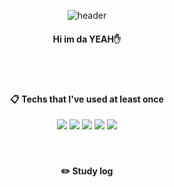 <div align="center"> 
  
![header](https://capsule-render.vercel.app/api?type=Rounded&color=F7F2E0&text=Dayae%Kang&fontColor=585858&fontSize=70&animation=fadeIn)
  
  #### Hi im da YEAH✋
  
 <br/>
 <br/>
  
####  :clipboard: Techs that I've used at least once
  
<img src="https://img.shields.io/badge/JavaScript-F7DF1E?style=for-the-badge&logo=JavaScript&logoColor=white">
<img src="https://img.shields.io/badge/firebase-FFCA28?style=for-the-badge&logo=firebase&logoColor=white">
<img src="https://img.shields.io/badge/react-61DAFB?style=for-the-badge&logo=react&logoColor=black"> 
<img src="https://img.shields.io/badge/HTML5-E34F26?style=for-the-badge&logo=HTML5&logoColor=white">
<img src="https://img.shields.io/badge/CSS3-1572B6?style=for-the-badge&logo=CSS3&logoColor=white"> <br>

 
 <br/>
 <br/>
 
#### :pencil2: Study log

